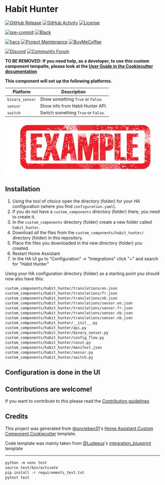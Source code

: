 # Habit Hunter

[![GitHub Release][releases-shield]][releases]
[![GitHub Activity][commits-shield]][commits]
[![License][license-shield]](LICENSE)

[![pre-commit][pre-commit-shield]][pre-commit]
[![Black][black-shield]][black]

[![hacs][hacsbadge]][hacs]
[![Project Maintenance][maintenance-shield]][user_profile]
[![BuyMeCoffee][buymecoffeebadge]][buymecoffee]

[![Discord][discord-shield]][discord]
[![Community Forum][forum-shield]][forum]

**TO BE REMOVED: If you need help, as a developer, to use this custom component tempalte,
please look at the [User Guide in the Cookiecutter documentation](https://cookiecutter-homeassistant-custom-component.readthedocs.io/en/stable/quickstart.html)**

**This component will set up the following platforms.**

| Platform        | Description                         |
| --------------- | ----------------------------------- |
| `binary_sensor` | Show something `True` or `False`.   |
| `sensor`        | Show info from Habit Hunter API.    |
| `switch`        | Switch something `True` or `False`. |

![example][exampleimg]

## Installation

1. Using the tool of choice open the directory (folder) for your HA configuration (where you find `configuration.yaml`).
2. If you do not have a `custom_components` directory (folder) there, you need to create it.
3. In the `custom_components` directory (folder) create a new folder called `habit_hunter`.
4. Download _all_ the files from the `custom_components/habit_hunter/` directory (folder) in this repository.
5. Place the files you downloaded in the new directory (folder) you created.
6. Restart Home Assistant
7. In the HA UI go to "Configuration" -> "Integrations" click "+" and search for "Habit Hunter"

Using your HA configuration directory (folder) as a starting point you should now also have this:

```text
custom_components/habit_hunter/translations/en.json
custom_components/habit_hunter/translations/fr.json
custom_components/habit_hunter/translations/nb.json
custom_components/habit_hunter/translations/sensor.en.json
custom_components/habit_hunter/translations/sensor.fr.json
custom_components/habit_hunter/translations/sensor.nb.json
custom_components/habit_hunter/translations/sensor.nb.json
custom_components/habit_hunter/__init__.py
custom_components/habit_hunter/api.py
custom_components/habit_hunter/binary_sensor.py
custom_components/habit_hunter/config_flow.py
custom_components/habit_hunter/const.py
custom_components/habit_hunter/manifest.json
custom_components/habit_hunter/sensor.py
custom_components/habit_hunter/switch.py
```

## Configuration is done in the UI

<!---->

## Contributions are welcome!

If you want to contribute to this please read the [Contribution guidelines](CONTRIBUTING.md)

## Credits

This project was generated from [@oncleben31](https://github.com/oncleben31)'s [Home Assistant Custom Component Cookiecutter](https://github.com/oncleben31/cookiecutter-homeassistant-custom-component) template.

Code template was mainly taken from [@Ludeeus](https://github.com/ludeeus)'s [integration_blueprint][integration_blueprint] template

---

[integration_blueprint]: https://github.com/custom-components/integration_blueprint
[black]: https://github.com/psf/black
[black-shield]: https://img.shields.io/badge/code%20style-black-000000.svg?style=for-the-badge
[buymecoffee]: https://www.buymeacoffee.com/KiwiKid
[buymecoffeebadge]: https://img.shields.io/badge/buy%20me%20a%20coffee-donate-yellow.svg?style=for-the-badge
[commits-shield]: https://img.shields.io/github/commit-activity/y/KiwiKid/habit_hunter.svg?style=for-the-badge
[commits]: https://github.com/KiwiKid/habit_hunter/commits/main
[hacs]: https://hacs.xyz
[hacsbadge]: https://img.shields.io/badge/HACS-Custom-orange.svg?style=for-the-badge
[discord]: https://discord.gg/Qa5fW2R
[discord-shield]: https://img.shields.io/discord/330944238910963714.svg?style=for-the-badge
[exampleimg]: example.png
[forum-shield]: https://img.shields.io/badge/community-forum-brightgreen.svg?style=for-the-badge
[forum]: https://community.home-assistant.io/
[license-shield]: https://img.shields.io/github/license/KiwiKid/habit_hunter.svg?style=for-the-badge
[maintenance-shield]: https://img.shields.io/badge/maintainer-%40KiwiKid-blue.svg?style=for-the-badge
[pre-commit]: https://github.com/pre-commit/pre-commit
[pre-commit-shield]: https://img.shields.io/badge/pre--commit-enabled-brightgreen?style=for-the-badge
[releases-shield]: https://img.shields.io/github/release/KiwiKid/habit_hunter.svg?style=for-the-badge
[releases]: https://github.com/KiwiKid/habit_hunter/releases
[user_profile]: https://github.com/KiwiKid

```
python -m venv test
source test/bin/activate
pip install -r requirements_test.txt
pytest test
```
